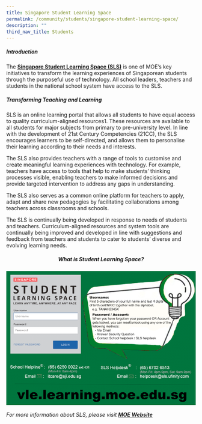 ```yaml
---
title: Singapore Student Learning Space
permalink: /community/students/singapore-student-learning-space/
description: ""
third_nav_title: Students
---
```

##### **Introduction**

  

The [**Singapore Student Learning Space (SLS)**](https://vle.learning.moe.edu.sg/) is one of MOE’s key initiatives to transform the learning experiences of Singaporean students through the purposeful use of technology. All school leaders, teachers and students in the national school system have access to the SLS.

  

##### **Transforming Teaching and Learning**

  

SLS is an online learning portal that allows all students to have equal access to quality curriculum-aligned resources1. These resources are available to all students for major subjects from primary to pre-university level. In line with the development of 21st Century Competencies (21CC), the SLS encourages learners to be self-directed, and allows them to personalise their learning according to their needs and interests.

  

The SLS also provides teachers with a range of tools to customise and create meaningful learning experiences with technology. For example, teachers have access to tools that help to make students’ thinking processes visible, enabling teachers to make informed decisions and provide targeted intervention to address any gaps in understanding.

  

The SLS also serves as a common online platform for teachers to apply, adapt and share new pedagogies by facilitating collaborations among teachers across classrooms and schools.

  

The SLS is continually being developed in response to needs of students and teachers. Curriculum-aligned resources and system tools are continually being improved and developed in line with suggestions and feedback from teachers and students to cater to students’ diverse and evolving learning needs.

  
<h5 style="text-align:center;"><strong>What is Student Learning Space?</strong></h5>

![SJI SLS](/images/SJI_SLS.png)

_For more information about SLS, please visit [**MOE Website**](https://www.moe.gov.sg/education/syllabuses/singapore-student-learning-space-(sls))_